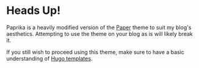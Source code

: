 # Heads Up!

Paprika is a heavily modified version of the
[Paper](https://themes.gohugo.io/themes/hugo-paper/) theme to suit my blog's aesthetics.
Attempting to use the theme on your blog as is will likely break it.

If you still wish to proceed using this theme, make sure to have a basic
understanding of [Hugo templates](https://gohugo.io/templates/introduction/).
